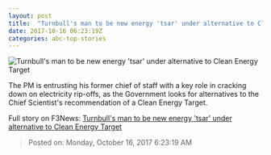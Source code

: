 ```yaml
---
layout: post
title:  "Turnbull's man to be new energy 'tsar' under alternative to Clean Energy Target"
date: 2017-10-16 06:23:19Z
categories: abc-top-stories
---
```


![Turnbull's man to be new energy 'tsar' under alternative to Clean Energy Target](http://www.abc.net.au/news/image/8951038-1x1-700x700.jpg)

The PM is entrusting his former chief of staff with a key role in cracking down on electricity rip-offs, as the Government looks for alternatives to the Chief Scientist's recommendation of a Clean Energy Target.


Full story on F3News: [Turnbull's man to be new energy 'tsar' under alternative to Clean Energy Target](http://www.f3nws.com/n/ySh3rB)

> Posted on: Monday, October 16, 2017 6:23:19 AM
